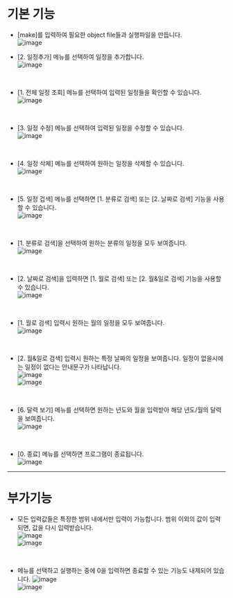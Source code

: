 # 기본 기능

- [make]를 입력하여 필요한 object file들과 실행파일을 만듭니다.   
![image](https://user-images.githubusercontent.com/70621926/117542431-94ca6b80-b053-11eb-98c8-7b630237867e.png)    

- [2. 일정추가] 메뉴를 선택하여 일정을 추가합니다.   
![image](https://user-images.githubusercontent.com/70621926/117544989-cc8ae080-b05e-11eb-827c-c1dffaff1d58.png)

<br />

- [1. 전체 일정 조회] 메뉴를 선택하여 입력된 일정들을 확인할 수 있습니다.   
![image](https://user-images.githubusercontent.com/70621926/117543786-49b35700-b059-11eb-837c-3b7bf5665d77.png)  

<br />

- [3. 일정 수정] 메뉴를 선택하여 입력된 일정을 수정할 수 있습니다.   
![image](https://user-images.githubusercontent.com/70621926/117543873-9f87ff00-b059-11eb-9e80-3b9554c2c239.png)

<br />

- [4. 일정 삭제] 메뉴를 선택하여 원하는 일정을 삭제할 수 있습니다.   
![image](https://user-images.githubusercontent.com/70621926/117544084-9e0b0680-b05a-11eb-938d-ac9d39b87659.png)

<br />

- [5. 일정 겁색] 메뉴를 선택하면 [1. 분류로 검색] 또는 [2. 날짜로 검색] 기능을 사용할 수 있습니다.   
![image](https://user-images.githubusercontent.com/70621926/117544156-f8a46280-b05a-11eb-9496-ebf8b8834b57.png)

<br />

- [1. 분류로 검색]을 선택하여 원하는 분류의 일정을 모두 보여줍니다.   
![image](https://user-images.githubusercontent.com/70621926/117544187-32756900-b05b-11eb-8c45-abba616b4b37.png)

<br />

- [2. 날짜로 검색]을 입력하면 [1. 월로 검색] 또는 [2. 월&일로 검색] 기능을 사용할 수 있습니다.   
![image](https://user-images.githubusercontent.com/70621926/117544206-589b0900-b05b-11eb-8374-ced4360c1776.png)

<br />

- [1. 월로 검색] 입력시 원하는 월의 일정을 모두 보여줍니다.   
![image](https://user-images.githubusercontent.com/70621926/117544251-8e3ff200-b05b-11eb-8e79-245dc0e1fb5c.png)

<br />

- [2. 월&일로 검색] 입력시 원하는 특정 날짜의 일정을 보여줍니다. 일정이 없을시에는 일정이 없다는 안내문구가 나타납니다.   
![image](https://user-images.githubusercontent.com/70621926/117544286-b6c7ec00-b05b-11eb-9e49-c38c0f81ae21.png)   
![image](https://user-images.githubusercontent.com/70621926/117544316-d95a0500-b05b-11eb-81ff-9484d713dfdb.png)   

<br />

- [6. 달력 보기] 메뉴를 선택하면 원하는 년도와 월을 입력받아 해당 년도/월의 달력을 보여줍니다.   
![image](https://user-images.githubusercontent.com/70621926/117544368-1e7e3700-b05c-11eb-994e-7c556d80ee23.png)

<br />

- [0. 종료] 메뉴를 선택하면 프로그램이 종료됩니다.   
![image](https://user-images.githubusercontent.com/70621926/117544819-17f0bf00-b05e-11eb-94e9-ab6ec6c58223.png)
-----------------------------------------
# 부가기능
- 모든 입력값들은 특정한 범위 내에서만 입력이 가능합니다. 범위 이외의 값이 입력되면, 값을 다시 입력받습니다.   
![image](https://user-images.githubusercontent.com/70621926/117544444-7157ee80-b05c-11eb-9e23-fa7ce8079d88.png)   
![image](https://user-images.githubusercontent.com/70621926/117544852-453d6d00-b05e-11eb-9f1b-6227285dfe74.png)

<br />

- 메뉴를 선택하고 실행하는 중에 0을 입력하면 종료할 수 있는 기능도 내제되어 있습니다.
![image](https://user-images.githubusercontent.com/70621926/117545721-f0035a80-b061-11eb-8a8c-9099f554f9bd.png)   
![image](https://user-images.githubusercontent.com/70621926/117545819-643dfe00-b062-11eb-8864-5cf6a34f9050.png)
